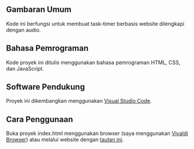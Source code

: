 ## Gambaran Umum

Kode ini berfungsi untuk membuat task-timer berbasis website dilengkapi dengan audio.

## Bahasa Pemrograman

Kode proyek ini ditulis menggunakan bahasa pemrograman HTML, CSS, dan JavaScript.

## Software Pendukung

Proyek ini dikembangkan menggunakan [Visual Studio Code](https://code.visualstudio.com/download).

## Cara Penggunaan

Buka proyek index.html menggunakan browser (saya menggunakan [Vivaldi Browser](https://vivaldi.com/download/)) atau melalui website dengan [tautan ini](https://tst-fajarnadya.vercel.app).
